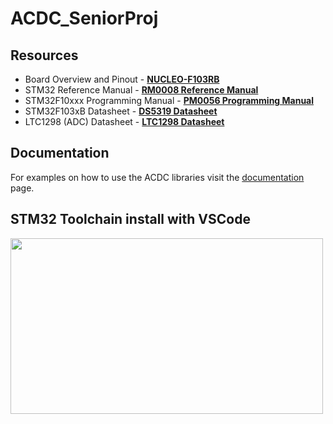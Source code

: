 # ACDC_SeniorProj
## Resources
- Board Overview and Pinout - **[NUCLEO-F103RB](https://os.mbed.com/platforms/ST-Nucleo-F103RB/)**
- STM32 Reference Manual - **[RM0008 Reference Manual](https://www.st.com/resource/en/reference_manual/rm0008-stm32f101xx-stm32f102xx-stm32f103xx-stm32f105xx-and-stm32f107xx-advanced-armbased-32bit-mcus-stmicroelectronics.pdf)**
- STM32F10xxx Programming Manual - **[PM0056 Programming Manual](https://www.st.com/resource/en/programming_manual/cd00228163-stm32f10xxx-20xxx-21xxx-l1xxxx-cortex-m3-programming-manual-stmicroelectronics.pdf)**
- STM32F103xB Datasheet - **[DS5319 Datasheet](https://www.st.com/resource/en/datasheet/stm32f103c8.pdf)**
- LTC1298 (ADC) Datasheet - **[LTC1298 Datasheet](https://www.analog.com/media/en/technical-documentation/data-sheets/128698fs.pdf)**

## Documentation
For examples on how to use the ACDC libraries visit the [documentation](Docs/Readme.md) page.

## STM32 Toolchain install with VSCode
<a href="https://youtu.be/vowV57JVTY8">
<img src="https://i.imgur.com/9EB7lbI.jpg" width="500" height="281">
